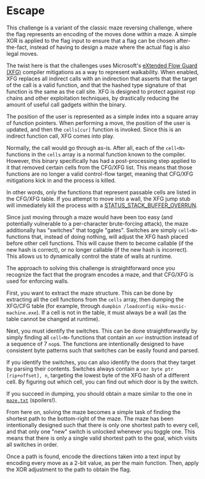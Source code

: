# Escape

This challenge is a variant of the classic maze reversing challenge, where the flag represents an encoding of the moves done within a maze. A simple XOR is applied to the flag input to ensure that a flag can be chosen after-the-fact, instead of having to design a maze where the actual flag is also legal moves.

The twist here is that the challenges uses Microsoft's [eXtended Flow Guard (XFG)](https://connormcgarr.github.io/examining-xfg/) compiler mitigations as a way to represent walkability. When enabled, XFG replaces all indirect calls with an indirection that asserts that the target of the call is a valid function, and that the hashed type signature of that function is the same as the call site. XFG is designed to protect against rop chains and other exploitation techniques, by drastically reducing the amount of useful call gadgets within the binary.

The position of the user is represented as a simple index into a square array of function pointers. When performing a move, the position of the user is updated, and then the `cells[cur]` function is invoked. Since this is an indirect function call, XFG comes into play.

Normally, the call would go through as-is. After all, each of the `cell<N>` functions in the `cells` array is a normal function known to the compiler. However, this binary specifically has had a post-processing step applied to it that removed certain cells from the CFG/XFG list. This means that those functions are no longer a valid control-flow target, meaning that CFG/XFG mitigations kick in and the process is killed.

In other words, only the functions that represent passable cells are listed in the CFG/XFG table. If you attempt to move into a wall, the XFG jump stub will immediately kill the process with a [STATUS_STACK_BUFFER_OVERRUN](https://devblogs.microsoft.com/oldnewthing/20190108-00/?p=100655).

Since just moving through a maze would have been too easy (and potentially vulnerable to a per-character brute-forcing attack), the maze additionally has "switches" that toggle "gates". Switches are simply `cell<N>` functions that, instead of doing nothing, will adjust the XFG hash placed before  other cell functions. This will cause them to become callable (if the new hash is correct), or no longer callable (if the new hash is incorrect). This allows us to dynamically control the state of walls at runtime.

The approach to solving this challenge is straightforward once you recognize the fact that the program encodes a maze, and that CFG/XFG is used for enforcing walls.

First, you want to extract the maze structure. This can be done by extracting all the cell functions from the `cells` array, then dumping the XFG/CFG table (for example, through `dumpbin /loadconfig miku-music-machine.exe`). If a cell is not in the table, it must always be a wall (as the table cannot be changed at runtime).

Next, you must identify the switches. This can be done straightforwardly by simply finding all `cell<N>` functions that contain an `xor` instruction instead of a sequence of 7 `nop`s. The functions are intentionally designed to have consistent byte patterns such that switches can be easily found and parsed.

If you identify the switches, you can also identify the doors that they target by parsing their contents. Switches always contain a `xor byte ptr [rip+offset], n`, targeting the lowest byte of the XFG hash of a different cell. By figuring out which cell, you can find out which door is by the switch.

If you succeed in dumping, you should obtain a maze similar to the one in [`maze.txt`](maze.txt) (spoilers!).

From here on, solving the maze becomes a simple task of finding the shortest path to the bottom-right of the maze. The maze has been intentionally designed such that there is only one shortest path to every cell, and that only one "new" switch is unlocked whenever you toggle one. This means that there is only a single valid shortest path to the goal, which visits all switches in order.

Once a path is found, encode the directions taken into a text input by encoding every move as a 2-bit value, as per the main function. Then, apply the XOR adjustment to the path to obtain the flag.

